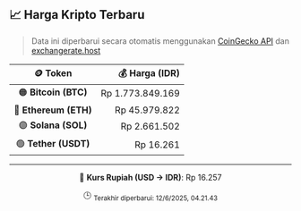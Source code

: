

<!-- HARGA_KRIPTO -->
## 📈 Harga Kripto Terbaru

> Data ini diperbarui secara otomatis menggunakan [CoinGecko API](https://www.coingecko.com/) dan [exchangerate.host](https://exchangerate.host/)

<div align="center">

| 🪙 Token | 💰 Harga (IDR) |
|:------:|---------------:|
| 🟠 **Bitcoin (BTC)**   | Rp 1.773.849.169 |
| 🔵 **Ethereum (ETH)**  | Rp 45.979.822 |
| 🟣 **Solana (SOL)**    | Rp 2.661.502 |
| 🟢 **Tether (USDT)**   | Rp 16.261 |

---

💱 **Kurs Rupiah (USD → IDR)**: Rp 16.257

🕒 <sub>Terakhir diperbarui: 12/6/2025, 04.21.43</sub>

</div>
<!-- /HARGA_KRIPTO -->